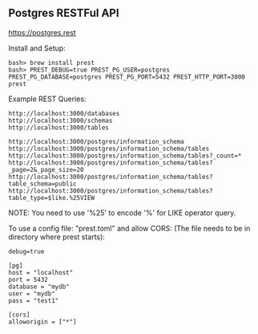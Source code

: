 
## Postgres RESTFul API

https://postgres.rest

Install and Setup:

    bash> brew install prest
    bash> PREST_DEBUG=true PREST_PG_USER=postgres PREST_PG_DATABASE=postgres PREST_PG_PORT=5432 PREST_HTTP_PORT=3000 prest

Example REST Queries:

    http://localhost:3000/databases
    http://localhost:3000/schemas
    http://localhost:3000/tables
    
    http://localhost:3000/postgres/information_schema
    http://localhost:3000/postgres/information_schema/tables
    http://localhost:3000/postgres/information_schema/tables?_count=*
    http://localhost:3000/postgres/information_schema/tables?_page=2&_page_size=20
    http://localhost:3000/postgres/information_schema/tables?table_schema=public
    http://localhost:3000/postgres/information_schema/tables?table_type=$like.%25VIEW

NOTE: You need to use '%25' to encode '%' for LIKE operator query.

To use a config file: "prest.toml" and allow CORS: (The file needs to be in directory where prest starts):

```
debug=true 

[pg]
host = "localhost"
port = 5432
database = "mydb"
user = "mydb"
pass = "test1"

[cors]
alloworigin = ["*"]
```
